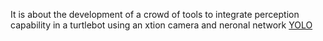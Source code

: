 It is about the development of a crowd of tools to integrate perception capability in a turtlebot using an xtion camera and neronal
network [YOLO](https://github.com/leggedrobotics/darknet_ros)
